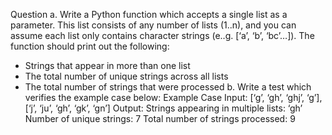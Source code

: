 Question
a. Write a Python function which accepts a single list as a parameter. This list consists of any number of lists (1..n),
and you can assume each list only contains character strings (e..g. [‘a’, ‘b’, ‘bc’…]). The function should print out the
following:
- Strings that appear in more than one list
- The total number of unique strings across all lists
- The total number of strings that were processed
b. Write a test which verifies the example case below:
Example Case
Input:
[‘g’, ‘gh’, ‘ghj’, ‘g’], [‘j’, ‘ju’, ‘gh’, ‘gk’, ‘gn’]
Output:
Strings appearing in multiple lists: ‘gh’
Number of unique strings: 7
Total number of strings processed: 9
